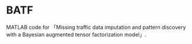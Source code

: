 # BATF
MATLAB code for 「Missing traffic data imputation and pattern discovery with a Bayesian augmented tensor factorization model」.
